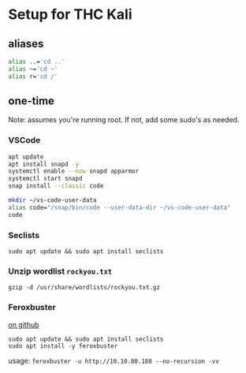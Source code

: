 # Setup for THC Kali

## aliases

```bash
alias ..='cd ..'
alias ~='cd ~'
alias r='cd /'

```

## one-time

Note: assumes you're running root. If not, add some sudo's as needed.

### VSCode

```bash
apt update
apt install snapd -y
systemctl enable --now snapd apparmor
systemctl start snapd
snap install --classic code

mkdir ~/vs-code-user-data
alias code="/snap/bin/code --user-data-dir ~/vs-code-user-data"
code
```

### Seclists

`sudo apt update && sudo apt install seclists`

### Unzip wordlist `rockyou.txt`

`gzip -d /usr/share/wordlists/rockyou.txt.gz`

### Feroxbuster

[on github](https://github.com/epi052/feroxbuster#default-values)

```shell
sudo apt update && sudo apt install seclists
sudo apt install -y feroxbuster
```

usage:
`feroxbuster -u http://10.10.80.188 --no-recursion -vv`
